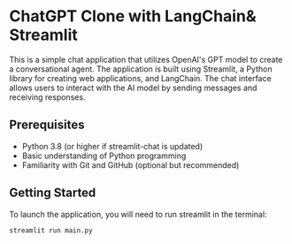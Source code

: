 # ChatGPT Clone with LangChain& Streamlit

This is a simple chat application that utilizes OpenAI's GPT model to create a conversational agent. The application is built using Streamlit, a Python library for creating web applications, and LangChain. The chat interface allows users to interact with the AI model by sending messages and receiving responses.

## Prerequisites

- Python 3.8 (or higher if streamlit-chat is updated)
- Basic understanding of Python programming
- Familiarity with Git and GitHub (optional but recommended)

## Getting Started

To launch the application, you will need to run streamlit in the terminal:
  ```
  streamlit run main.py